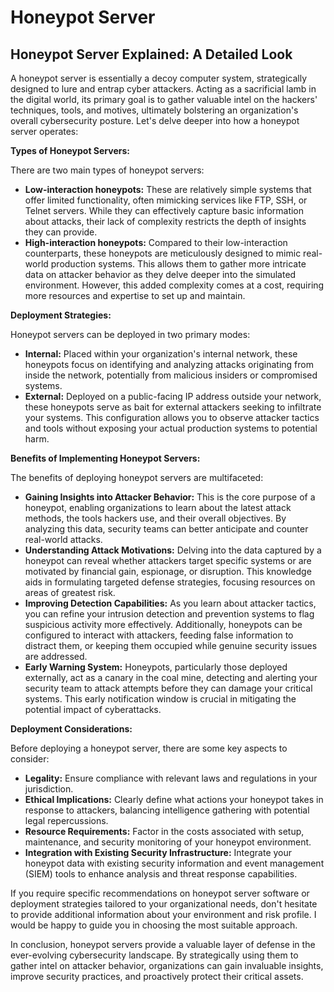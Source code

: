 # Honeypot Server
## Honeypot Server Explained: A Detailed Look

A honeypot server is essentially a decoy computer system, strategically designed to lure and entrap cyber attackers. Acting as a sacrificial lamb in the digital world, its primary goal is to gather valuable intel on the hackers' techniques, tools, and motives, ultimately bolstering an organization's overall cybersecurity posture. Let's delve deeper into how a honeypot server operates:

**Types of Honeypot Servers:**

There are two main types of honeypot servers:

* **Low-interaction honeypots:** These are relatively simple systems that offer limited functionality, often mimicking services like FTP, SSH, or Telnet servers. While they can effectively capture basic information about attacks, their lack of complexity restricts the depth of insights they can provide.
* **High-interaction honeypots:** Compared to their low-interaction counterparts, these honeypots are meticulously designed to mimic real-world production systems. This allows them to gather more intricate data on attacker behavior as they delve deeper into the simulated environment. However, this added complexity comes at a cost, requiring more resources and expertise to set up and maintain.

**Deployment Strategies:**

Honeypot servers can be deployed in two primary modes:

* **Internal:** Placed within your organization's internal network, these honeypots focus on identifying and analyzing attacks originating from inside the network, potentially from malicious insiders or compromised systems.
* **External:** Deployed on a public-facing IP address outside your network, these honeypots serve as bait for external attackers seeking to infiltrate your systems. This configuration allows you to observe attacker tactics and tools without exposing your actual production systems to potential harm.

**Benefits of Implementing Honeypot Servers:**

The benefits of deploying honeypot servers are multifaceted:

* **Gaining Insights into Attacker Behavior:** This is the core purpose of a honeypot, enabling organizations to learn about the latest attack methods, the tools hackers use, and their overall objectives. By analyzing this data, security teams can better anticipate and counter real-world attacks.
* **Understanding Attack Motivations:** Delving into the data captured by a honeypot can reveal whether attackers target specific systems or are motivated by financial gain, espionage, or disruption. This knowledge aids in formulating targeted defense strategies, focusing resources on areas of greatest risk.
* **Improving Detection Capabilities:** As you learn about attacker tactics, you can refine your intrusion detection and prevention systems to flag suspicious activity more effectively. Additionally, honeypots can be configured to interact with attackers, feeding false information to distract them, or keeping them occupied while genuine security issues are addressed.
* **Early Warning System:** Honeypots, particularly those deployed externally, act as a canary in the coal mine, detecting and alerting your security team to attack attempts before they can damage your critical systems. This early notification window is crucial in mitigating the potential impact of cyberattacks.

**Deployment Considerations:**

Before deploying a honeypot server, there are some key aspects to consider:

* **Legality:** Ensure compliance with relevant laws and regulations in your jurisdiction.
* **Ethical Implications:** Clearly define what actions your honeypot takes in response to attackers, balancing intelligence gathering with potential legal repercussions.
* **Resource Requirements:** Factor in the costs associated with setup, maintenance, and security monitoring of your honeypot environment.
* **Integration with Existing Security Infrastructure:** Integrate your honeypot data with existing security information and event management (SIEM) tools to enhance analysis and threat response capabilities.

If you require specific recommendations on honeypot server software or deployment strategies tailored to your organizational needs, don't hesitate to provide additional information about your environment and risk profile. I would be happy to guide you in choosing the most suitable approach.

In conclusion, honeypot servers provide a valuable layer of defense in the ever-evolving cybersecurity landscape. By strategically using them to gather intel on attacker behavior, organizations can gain invaluable insights, improve security practices, and proactively protect their critical assets.
